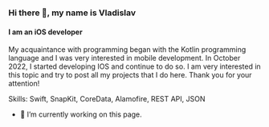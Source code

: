 ### Hi there 👋, my name is Vladislav
#### I am an iOS developer
My acquaintance with programming began with the Kotlin programming language and I was very interested in mobile development. In October 2022, I started developing IOS and continue to do so. I am very interested in this topic and try to post all my projects that I do here. Thank you for your attention!

Skills: Swift, SnapKit, CoreData, Alamofire, REST API, JSON

- 🔭 I’m currently working on this page. 




